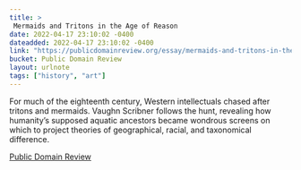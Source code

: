 ```yaml
---
title: > 
 Mermaids and Tritons in the Age of Reason
date: 2022-04-17 23:10:02 -0400
dateadded: 2022-04-17 23:10:02 -0400
link: "https://publicdomainreview.org/essay/mermaids-and-tritons-in-the-age-of-reason"
bucket: Public Domain Review
layout: urlnote
tags: ["history", "art"]
--- 
```

For much of the eighteenth century, Western intellectuals chased after tritons and mermaids. Vaughn Scribner follows the hunt, revealing how humanity’s supposed aquatic ancestors became wondrous screens on which to project theories of geographical, racial, and taxonomical difference. 
 <!-- end excerpt --> 
<div class='bucket'><a class='internal-link' href='/buckets/public-domain-review'>Public Domain Review</a></div> 
